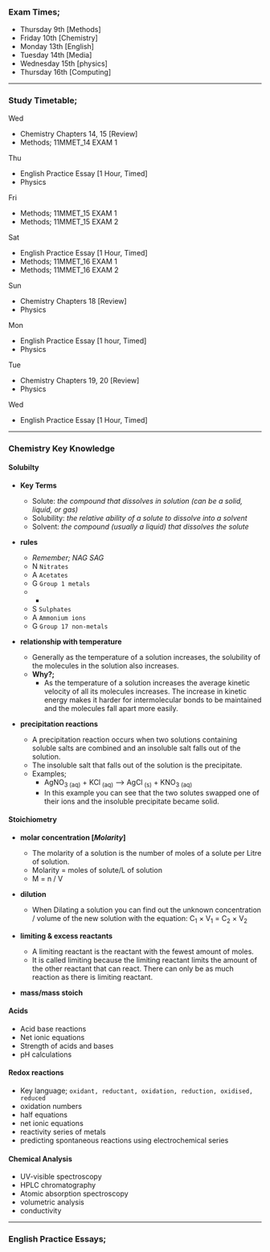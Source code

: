 ### Exam Times; ###
- Thursday 9th [Methods]
- Friday 10th [Chemistry]
- Monday 13th [English]
- Tuesday 14th [Media]
- Wednesday 15th [physics]
- Thursday 16th [Computing]

----

### Study Timetable; ###

Wed
- Chemistry Chapters 14, 15 [Review]
- Methods; 11MMET_14 EXAM 1

Thu
- English Practice Essay [1 Hour, Timed]
- Physics

Fri
- Methods; 11MMET_15 EXAM 1
- Methods; 11MMET_15 EXAM 2

Sat
- English Practice Essay [1 Hour, Timed]
- Methods; 11MMET_16 EXAM 1
- Methods; 11MMET_16 EXAM 2

Sun
- Chemistry Chapters 18 [Review]
- Physics

Mon
- English Practice Essay [1 hour, Timed]
- Physics

Tue
 - Chemistry Chapters 19, 20 [Review]
 - Physics

Wed
- English Practice Essay [1 Hour, Timed]

----

### Chemistry Key Knowledge ###

#### Solubilty ####
- **Key Terms**
    - Solute: *the compound that dissolves in solution (can be a solid, liquid, or gas)*
    - Solubility: *the relative ability of a solute to dissolve into a solvent*
    - Solvent: *the compound (usually a liquid) that dissolves the solute*


- **rules**
    - *Remember; NAG SAG*
    - N `Nitrates`
    - A `Acetates`
    - G `Group 1 metals`
    - -
    - S `Sulphates`
    - A `Ammonium ions`
    - G `Group 17 non-metals`


- **relationship with temperature**
    - Generally as the temperature of a solution increases, the solubility of the molecules in the solution also increases.
    - **Why?;**
        - As the temperature of a solution increases the average kinetic velocity of all its molecules increases. The increase in kinetic energy makes it harder for intermolecular bonds to be maintained and the molecules fall apart more easily.


- **precipitation reactions**
    - A precipitation reaction occurs when two solutions containing soluble salts are combined and an insoluble salt falls out of the solution.
    - The insoluble salt that falls out of the solution is the precipitate.
    - Examples;
        - AgNO<sub>3 (aq)</sub> + KCl<sub> (aq)</sub> --> AgCl<sub> (s)</sub> + KNO<sub>3 (aq)</sub>
        - In this example you can see that the two solutes swapped one of their ions and the insoluble precipitate became solid.


#### Stoichiometry ####
- **molar concentration [*Molarity*]**
    - The molarity of a solution is the number of moles of a solute per Litre of solution.
    - Molarity = moles of solute/L of solution
    - M = n / V


- **dilution**
    - When Dilating a solution you can find out the unknown concentration / volume of the new solution with the equation: C<sub>1</sub> × V<sub>1</sub> = C<sub>2</sub> × V<sub>2</sub>


- **limiting & excess reactants**
    - A limiting reactant is the reactant with the fewest amount of moles.
    - It is called limiting because the limiting reactant limits the amount of the other reactant that can react. There can only be as much reaction as there is limiting reactant.


- **mass/mass stoich**

#### Acids ####
- Acid base reactions
- Net ionic equations
- Strength of acids and bases
- pH calculations

#### Redox reactions ####
- Key language; `oxidant, reductant, oxidation, reduction, oxidised, reduced`
- oxidation numbers
- half equations
- net ionic equations
- reactivity series of metals
- predicting spontaneous reactions using electrochemical series


#### Chemical Analysis ####
- UV-visible spectroscopy
- HPLC chromatography
- Atomic absorption spectroscopy
- volumetric analysis
- conductivity

----

### English Practice Essays; ###
